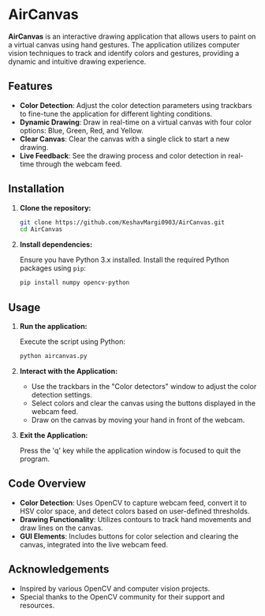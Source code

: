 # AirCanvas

**AirCanvas** is an interactive drawing application that allows users to paint on a virtual canvas using hand gestures. The application utilizes computer vision techniques to track and identify colors and gestures, providing a dynamic and intuitive drawing experience.

## Features

- **Color Detection**: Adjust the color detection parameters using trackbars to fine-tune the application for different lighting conditions.
- **Dynamic Drawing**: Draw in real-time on a virtual canvas with four color options: Blue, Green, Red, and Yellow.
- **Clear Canvas**: Clear the canvas with a single click to start a new drawing.
- **Live Feedback**: See the drawing process and color detection in real-time through the webcam feed.

## Installation

1. **Clone the repository:**

   ```bash
   git clone https://github.com/KeshavMargi0903/AirCanvas.git
   cd AirCanvas
   ```

2. **Install dependencies:**

   Ensure you have Python 3.x installed. Install the required Python packages using `pip`:

   ```bash
   pip install numpy opencv-python
   ```

## Usage

1. **Run the application:**

   Execute the script using Python:

   ```bash
   python aircanvas.py
   ```

2. **Interact with the Application:**

   - Use the trackbars in the "Color detectors" window to adjust the color detection settings.
   - Select colors and clear the canvas using the buttons displayed in the webcam feed.
   - Draw on the canvas by moving your hand in front of the webcam.

3. **Exit the Application:**

   Press the 'q' key while the application window is focused to quit the program.

## Code Overview

- **Color Detection**: Uses OpenCV to capture webcam feed, convert it to HSV color space, and detect colors based on user-defined thresholds.
- **Drawing Functionality**: Utilizes contours to track hand movements and draw lines on the canvas.
- **GUI Elements**: Includes buttons for color selection and clearing the canvas, integrated into the live webcam feed.


## Acknowledgements

- Inspired by various OpenCV and computer vision projects.
- Special thanks to the OpenCV community for their support and resources.
